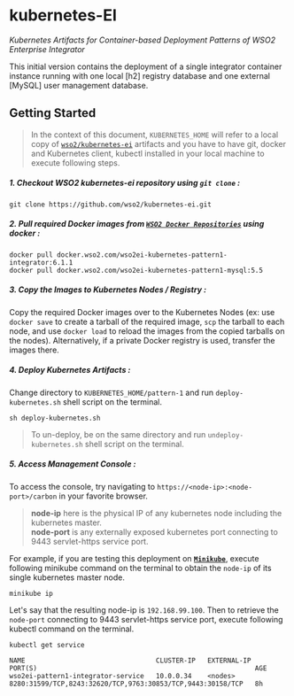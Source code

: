 # kubernetes-EI 
*Kubernetes Artifacts for 
Container-based Deployment Patterns
of WSO2 Enterprise Integrator*


This initial version contains the deployment of a single integrator container instance 
running with one local [h2] registry database and one external [MySQL] user management database.
 
## Getting Started

>In the context of this document, `KUBERNETES_HOME` will refer to a local copy of 
[`wso2/kubernetes-ei`](https://github.com/wso2/kubernetes-ei/) artifacts and you have to have git, docker and 
Kubernetes client, kubectl installed in your local machine to execute following steps.

##### 1. Checkout WSO2 kubernetes-ei repository using `git clone` :
```
git clone https://github.com/wso2/kubernetes-ei.git
```

##### 2. Pull required Docker images from [`WSO2 Docker Repositories`](https://docker.wso2.com) using docker :
```
docker pull docker.wso2.com/wso2ei-kubernetes-pattern1-integrator:6.1.1
docker pull docker.wso2.com/wso2ei-kubernetes-pattern1-mysql:5.5
```
##### 3. Copy the Images to Kubernetes Nodes / Registry :
Copy the required Docker images over to the Kubernetes Nodes (ex: use `docker save` to create a tarball of the required image, 
`scp` the tarball to each node, and use `docker load` to reload the images from the copied tarballs on the nodes). 
Alternatively, if a private Docker registry is used, transfer the images there.

##### 4. Deploy Kubernetes Artifacts :
Change directory to `KUBERNETES_HOME/pattern-1` and run `deploy-kubernetes.sh` shell script on the terminal.
```
sh deploy-kubernetes.sh
```
>To un-deploy, be on the same directory and run `undeploy-kubernetes.sh` shell script on the terminal.

##### 5. Access Management Console :
To access the console, try navigating to `https://<node-ip>:<node-port>/carbon` in your favorite browser.

>**node-ip** here is the physical IP of any kubernetes node including the kubernetes master.<br>
**node-port** is any externally exposed kubernetes port connecting to 9443 servlet-https service port.

For example, if you are testing this deployment on **[`Minikube`](https://kubernetes.io/docs/tasks/tools/install-minikube)**, 
execute following minikube command on the terminal to obtain the `node-ip` of its single kubernetes master node.
```
minikube ip
```
Let's say that the resulting node-ip is `192.168.99.100`. 
Then to retrieve the `node-port` connecting to 9443 servlet-https service port, 
execute following kubectl command on the terminal.
```
kubectl get service
```

```
NAME                                 CLUSTER-IP   EXTERNAL-IP   PORT(S)                                                       AGE
wso2ei-pattern1-integrator-service   10.0.0.34    <nodes>       8280:31599/TCP,8243:32620/TCP,9763:30853/TCP,9443:30158/TCP   8h
```